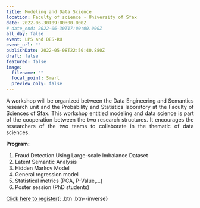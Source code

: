 ```yaml
---
title: Modeling and Data Science
location: Faculty of science - University of Sfax
date: 2022-06-30T09:00:00.000Z
# date_end: 2022-06-30T17:00:00.000Z
all_day: false
event: LPS and DES-RU
event_url: ""
publishDate: 2022-05-08T22:50:40.880Z
draft: false
featured: false
image:
  filename: ""
  focal_point: Smart
  preview_only: false
---
```

<div style="text-align: justify">
A workshop will be organized between the Data Engineering and Semantics research unit and the Probability and Statistics laboratory at the Faculty of Sciences of Sfax. This workshop entitled modeling and data science is part of the cooperation between the two research structures. It encourages the researchers of the two teams to collaborate in the thematic of data sciences.</br>
</div>

**Program:**
1. Fraud Detection Using Large-scale Imbalance Dataset
2. Latent Semantic Analysis 
3. Hidden Markov Model 
4. General regression model
5. Statistical metrics (PCA, P-Value,...)
6. Poster session (PhD students) 

[Click here to register](https://docs.google.com/forms/d/e/1FAIpQLSdZIDggPJMIyD6t4uJROZF5A4xvHI2aXhEX5AUXjRCzOwiVHA/viewform?usp=sf_link){: .btn .btn--inverse}
